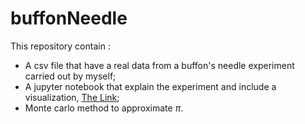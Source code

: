 # buffonNeedle
This repository contain :
- A csv file that have a real data from a buffon's needle experiment carried out by myself;
- A jupyter notebook that explain the experiment and include a visualization, [The Link](https://github.com/omar1010101/buffonNeedle/blob/main/buffonNeedle.ipynb);
- Monte carlo method to approximate $\pi$.
